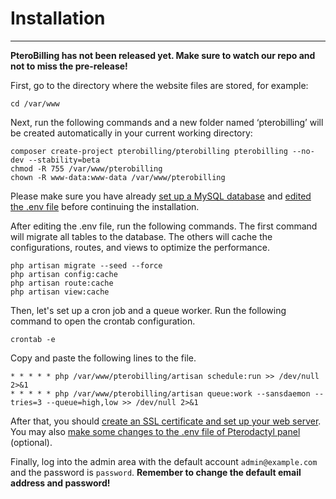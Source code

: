 <h1>Installation</h1>
<hr>

**PteroBilling has not been released yet. Make sure to watch our repo and not to miss the pre-release!**

First, go to the directory where the website files are stored, for example:

```shell
cd /var/www
```

Next, run the following commands and a new folder named ‘pterobilling’ will be created automatically in your current working directory:

```shell
composer create-project pterobilling/pterobilling pterobilling --no-dev --stability=beta
chmod -R 755 /var/www/pterobilling
chown -R www-data:www-data /var/www/pterobilling
```

Please make sure you have already [set up a MySQL database](mysql.md) and [edited the .env file](config.md) before continuing the installation.

After editing the .env file, run the following commands.
The first command will migrate all tables to the database. The others will cache the configurations, routes, and views to optimize the performance.

```shell
php artisan migrate --seed --force
php artisan config:cache
php artisan route:cache
php artisan view:cache
```

Then, let's set up a cron job and a queue worker. Run the following command to open the crontab configuration.

```shell
crontab -e
```

Copy and paste the following lines to the file.

```shell
* * * * * php /var/www/pterobilling/artisan schedule:run >> /dev/null 2>&1
* * * * * php /var/www/pterobilling/artisan queue:work --sansdaemon --tries=3 --queue=high,low >> /dev/null 2>&1
```

After that, you should [create an SSL certificate and set up your web server](web_server_config.md). You may also [make some changes to the .env file of Pterodactyl panel](pterodactyl_config.md) (optional).

Finally, log into the admin area with the default account `admin@example.com` and the password is `password`. **Remember to change the default email address and password!**
